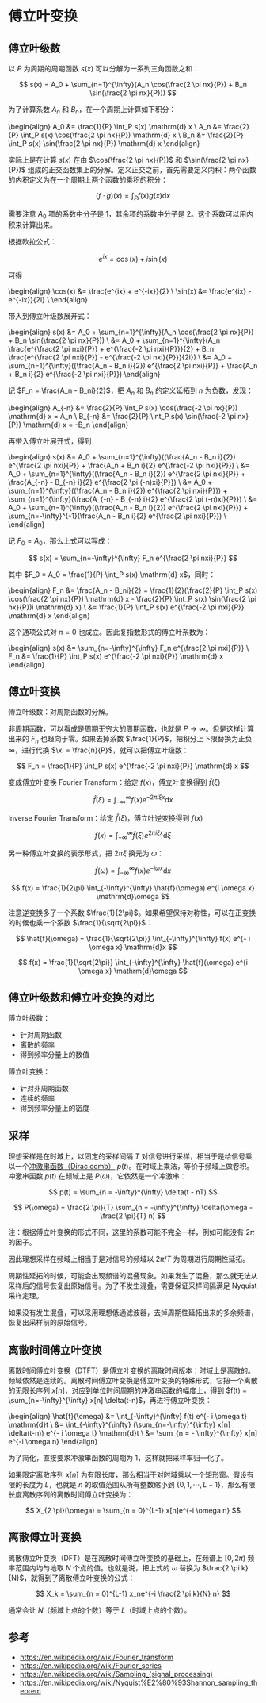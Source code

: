 # 傅立叶变换

## 傅立叶级数

以 $P$ 为周期的周期函数 $s(x)$ 可以分解为一系列三角函数之和：

$$
s(x) = A_0 + \sum_{n=1}^{\infty}(A_n \cos(\frac{2 \pi nx}{P}) + B_n \sin(\frac{2 \pi nx}{P}))
$$

为了计算系数 $A_n$ 和 $B_n$，在一个周期上计算如下积分：

\begin{align}
A_0 &= \frac{1}{P} \int_P s(x) \mathrm{d} x \\
A_n &= \frac{2}{P} \int_P s(x) \cos(\frac{2 \pi nx}{P}) \mathrm{d} x \\
B_n &= \frac{2}{P} \int_P s(x) \sin(\frac{2 \pi nx}{P}) \mathrm{d} x
\end{align}

实际上是在计算 $s(x)$ 在由 $\cos(\frac{2 \pi nx}{P})$ 和 $\sin(\frac{2 \pi nx}{P})$ 组成的正交函数集上的分解。定义正交之前，首先需要定义内积：两个函数的内积定义为在一个周期上两个函数的乘积的积分：

$$
(f \cdot g)(x) = \int_P f(x)g(x) \mathrm{d} x
$$

需要注意 $A_0$ 项的系数中分子是 1，其余项的系数中分子是 2。这个系数可以用内积来计算出来。

根据欧拉公式：

$$
e^{ix} = \cos(x) + i \sin(x)
$$

可得

\begin{align}
\cos(x) &= \frac{e^{ix} + e^{-ix}}{2} \\
\sin(x) &= \frac{e^{ix} - e^{-ix}}{2i} \\
\end{align}

带入到傅立叶级数展开式：

\begin{align}
s(x) &= A_0 + \sum_{n=1}^{\infty}(A_n \cos(\frac{2 \pi nx}{P}) + B_n \sin(\frac{2 \pi nx}{P})) \\
&= A_0 + \sum_{n=1}^{\infty}(A_n \frac{e^{\frac{2 \pi nxi}{P}} + e^{\frac{-2 \pi nxi}{P}}}{2} + B_n \frac{e^{\frac{2 \pi nxi}{P}} - e^{\frac{-2 \pi nxi}{P}}}{2i}) \\
&= A_0 + \sum_{n=1}^{\infty}((\frac{A_n - B_n i}{2}) e^{\frac{2 \pi nxi}{P}} + \frac{A_n + B_n i}{2} e^{\frac{-2 \pi nxi}{P}})
\end{align}

记 $F_n = \frac{A_n - B_ni}{2}$，把 $A_n$ 和 $B_n$ 的定义延拓到 $n$ 为负数，发现：

\begin{align}
A_{-n} &= \frac{2}{P} \int_P s(x) \cos(\frac{-2 \pi nx}{P}) \mathrm{d} x = A_n \\
B_{-n} &= \frac{2}{P} \int_P s(x) \sin(\frac{-2 \pi nx}{P}) \mathrm{d} x = -B_n
\end{align}

再带入傅立叶展开式，得到

\begin{align}
s(x) &= A_0 + \sum_{n=1}^{\infty}((\frac{A_n - B_n i}{2}) e^{\frac{2 \pi nxi}{P}} + \frac{A_n + B_n i}{2} e^{\frac{-2 \pi nxi}{P}}) \\
&= A_0 + \sum_{n=1}^{\infty}((\frac{A_n - B_n i}{2}) e^{\frac{2 \pi nxi}{P}} + \frac{A_{-n} - B_{-n} i}{2} e^{\frac{2 \pi (-n)xi}{P}}) \\
&= A_0 + \sum_{n=1}^{\infty}((\frac{A_n - B_n i}{2}) e^{\frac{2 \pi nxi}{P}}) + \sum_{n=1}^{\infty}(\frac{A_{-n} - B_{-n} i}{2} e^{\frac{2 \pi (-n)xi}{P}}) \\
&= A_0 + \sum_{n=1}^{\infty}((\frac{A_n - B_n i}{2}) e^{\frac{2 \pi nxi}{P}}) + \sum_{n=-\infty}^{-1}(\frac{A_n - B_n i}{2} e^{\frac{2 \pi nxi}{P}}) \\
\end{align}

记 $F_0 = A_0$，那么上式可以写成：

$$
s(x) = \sum_{n=-\infty}^{\infty} F_n e^{\frac{2 \pi nxi}{P}}
$$

其中 $F_0 = A_0 = \frac{1}{P} \int_P s(x) \mathrm{d} x$，同时：

\begin{align}
F_n &= \frac{A_n - B_ni}{2} = \frac{1}{2}(\frac{2}{P} \int_P s(x) \cos(\frac{2 \pi nx}{P}) \mathrm{d} x - \frac{2}{P} \int_P s(x) \sin(\frac{2 \pi nx}{P})i \mathrm{d} x) \\
&= \frac{1}{P} \int_P s(x) e^{\frac{-2 \pi nxi}{P}} \mathrm{d} x
\end{align}

这个通项公式对 $n=0$ 也成立。因此复指数形式的傅立叶系数为：

\begin{align}
s(x) &= \sum_{n=-\infty}^{\infty} F_n e^{\frac{2 \pi nxi}{P}} \\
F_n &= \frac{1}{P} \int_P s(x) e^{\frac{-2 \pi nxi}{P}} \mathrm{d} x
\end{align}

## 傅立叶变换

傅立叶级数：对周期函数的分解。

非周期函数，可以看成是周期无穷大的周期函数，也就是 $P \to \infty$。但是这样计算出来的 $F_n$ 也趋向于零。如果去掉系数 $\frac{1}{P}$，把积分上下限替换为正负 $\infty$，进行代换 $\xi = \frac{n}{P}$，就可以把傅立叶级数：

$$
F_n = \frac{1}{P} \int_P s(x) e^{\frac{-2 \pi nxi}{P}} \mathrm{d} x
$$

变成傅立叶变换 Fourier Transform：给定 $f(x)$，傅立叶变换得到 $\hat{f}(\xi)$

$$
\hat{f}(\xi) = \int_{-\infty}^{\infty} f(x) e^{-2\pi i \xi x} \mathrm{d}x
$$

Inverse Fourier Transform：给定 $\hat{f}(\xi)$，傅立叶逆变换得到 $f(x)$

$$
f(x) = \int_{-\infty}^{\infty} \hat{f}(\xi) e^{2\pi i \xi x} \mathrm{d}\xi
$$

另一种傅立叶变换的表示形式，把 $2 \pi \xi$ 换元为 $\omega$：

$$
\hat{f}(\omega) = \int_{-\infty}^{\infty} f(x) e^{- i \omega x} \mathrm{d}x
$$

$$
f(x) = \frac{1}{2\pi} \int_{-\infty}^{\infty} \hat{f}(\omega) e^{i \omega x} \mathrm{d}\omega
$$

注意逆变换多了一个系数 $\frac{1}{2\pi}$。如果希望保持对称性，可以在正变换的时候也乘一个系数 $\frac{1}{\sqrt{2\pi}}$：

$$
\hat{f}(\omega) = \frac{1}{\sqrt{2\pi}} \int_{-\infty}^{\infty} f(x) e^{- i \omega x} \mathrm{d}x
$$

$$
f(x) = \frac{1}{\sqrt{2\pi}} \int_{-\infty}^{\infty} \hat{f}(\omega) e^{i \omega x} \mathrm{d}\omega
$$

## 傅立叶级数和傅立叶变换的对比

傅立叶级数：

- 针对周期函数
- 离散的频率
- 得到频率分量上的数值

傅立叶变换：

- 针对非周期函数
- 连续的频率
- 得到频率分量上的密度

## 采样

理想采样是在时域上，以固定的采样间隔 $T$ 对信号进行采样，相当于是给信号乘以一个[冲激串函数（Dirac comb）](https://en.wikipedia.org/wiki/Dirac_comb) $p(t)$。在时域上乘法，等价于频域上做卷积。冲激串函数 $p(t)$ 在频域上是 $P(\omega)$，它依然是一个冲激串：

$$
p(t) = \sum_{n = -\infty}^{\infty} \delta(t - nT)
$$

$$
P(\omega) = \frac{2 \pi}{T} \sum_{n = -\infty}^{\infty} \delta(\omega - \frac{2 \pi}{T} n)
$$

注：根据傅立叶变换的形式不同，这里的系数可能不完全一样，例如可能没有 $2 \pi$ 的因子。

因此理想采样在频域上相当于是对信号的频域以 $2 \pi / T$ 为周期进行周期性延拓。

周期性延拓的时候，可能会出现频谱的混叠现象。如果发生了混叠，那么就无法从采样后的信号恢复出原始信号。为了不发生混叠，需要保证采样间隔满足 Nyquist 采样定理。

如果没有发生混叠，可以采用理想低通滤波器，去掉周期性延拓出来的多余频谱，恢复出采样前的原始信号。

## 离散时间傅立叶变换

离散时间傅立叶变换（DTFT）是傅立叶变换的离散时间版本：时域上是离散的。频域依然是连续的。离散时间傅立叶变换是傅立叶变换的特殊形式，它把一个离散的无限长序列 $x[n]$，对应到单位时间周期的冲激串函数的幅度上，得到 $f(t) = \sum_{n=-\infty}^{\infty} x[n] \delta(t-n)$，再进行傅立叶变换：

\begin{align}
\hat{f}(\omega) &= \int_{-\infty}^{\infty} f(t) e^{- i \omega t} \mathrm{d}t \\
&= \int_{-\infty}^{\infty} (\sum_{n=-\infty}^{\infty} x[n] \delta(t-n)) e^{- i \omega t} \mathrm{d}t \\
&= \sum_{n = - \infty}^{\infty} x[n] e^{-i \omega n}
\end{align}

为了简化，直接要求冲激串函数的周期为 1，这样就把采样率归一化了。

如果限定离散序列 $x[n]$ 为有限长度，那么相当于对时域乘以一个矩形窗。假设有限的长度为 $L$，也就是 $n$ 的取值范围从所有整数缩小到 $\{0, 1, \cdots, L-1\}$，那么有限长度离散序列的离散时间傅立叶变换为：

$$
X_{2 \pi}(\omega) = \sum_{n = 0}^{L-1} x[n]e^{-i \omega n}
$$

## 离散傅立叶变换

离散傅立叶变换（DFT）是在离散时间傅立叶变换的基础上，在频谱上 $[0, 2 \pi)$ 频率范围内均匀地取 $N$ 个点的值。也就是说，把上式的 $\omega$ 替换为 $\frac{2 \pi k}{N}$，就得到了离散傅立叶变换的公式：

$$
X_k = \sum_{n = 0}^{L-1} x_ne^{-i \frac{2 \pi k}{N} n}
$$

通常会让 $N$（频域上点的个数）等于 $L$（时域上点的个数）。


## 参考

- <https://en.wikipedia.org/wiki/Fourier_transform>
- <https://en.wikipedia.org/wiki/Fourier_series>
- <https://en.wikipedia.org/wiki/Sampling_(signal_processing)>
- <https://en.wikipedia.org/wiki/Nyquist%E2%80%93Shannon_sampling_theorem>